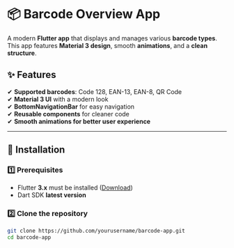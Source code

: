 # 📦 Barcode Overview App

A modern **Flutter app** that displays and manages various **barcode types**.  
This app features **Material 3 design**, smooth **animations**, and a **clean structure**.

## ✨ Features
✔ **Supported barcodes**: Code 128, EAN-13, EAN-8, QR Code  
✔ **Material 3 UI** with a modern look  
✔ **BottomNavigationBar** for easy navigation  
✔ **Reusable components** for cleaner code  
✔ **Smooth animations for better user experience**  

---

## 🔧 Installation

### 1️⃣ Prerequisites
- Flutter **3.x** must be installed ([Download](https://flutter.dev/docs/get-started/install))
- Dart SDK **latest version**

### 2️⃣ Clone the repository
```sh
git clone https://github.com/yourusername/barcode-app.git
cd barcode-app
